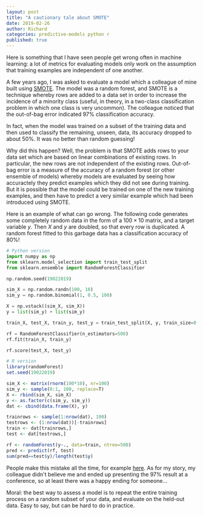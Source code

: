 ```yaml
---
layout: post
title: "A cautionary tale about SMOTE"
date: 2019-02-26
author: Richard
categories: predictive-models python r
published: true
---
```

Here is something that I have seen people get wrong often in machine learning: a lot of metrics for evaluating models only work on the
assumption that training examples are independent of one another.

A few years ago, I was asked to evaluate a model which a colleague of mine built using 
[SMOTE](https://en.wikipedia.org/wiki/Oversampling_and_undersampling_in_data_analysis). The model was a random forest, and SMOTE is
a technique whereby rows are added to a data set in order to increase the incidence of a minority class (useful, in theory, in a two-class
classification problem in which one class is very uncommon). The colleague noticed that the out-of-bag error indicated 97% classification
accuracy.

In fact, when the model was trained on a subset of the training data and then used to classify the remaining, unseen, data, its accuracy
dropped to about 50%. It was no better than random guessing!

Why did this happen? Well, the problem is that SMOTE adds rows to your data set which are based on linear combinations of existing rows. 
In particular, the new rows are not independent of the existing rows. Out-of-bag error is a measure of the accuracy of a random forest 
(or other ensemble of models) whereby models are evaluated by seeing how accuractely they predict examples which they did not see during
training. But it is possible that the model could be trained on one of the new training examples, and then have to predict a very similar
example which had been introduced using SMOTE.

Here is an example of what can go wrong. The following code generates some completely random data in the form of a $100 \times 10$ matrix,
and a target variable $y$. Then $X$ and $y$ are doubled, so that every row is duplicated. A random forest fitted to this garbage data has
a classification accuracy of 80%! 

```python
# Python version
import numpy as np
from sklearn.model_selection import train_test_split
from sklearn.ensemble import RandomForestClassifier

np.random.seed(19022019)

sim_X = np.random.randn(100, 10)
sim_y = np.random.binomial(1, 0.5, 100)

X = np.vstack((sim_X, sim_X))
y = list(sim_y) + list(sim_y)

train_X, test_X, train_y, test_y = train_test_split(X, y, train_size=0.5, test_size=0.5)

rf = RandomForestClassifier(n_estimators=500)
rf.fit(train_X, train_y)

rf.score(test_X, test_y)
```

```r
# R version
library(randomForest)
set.seed(19022019)

sim_X <- matrix(rnorm(100*10), nr=100)
sim_y <- sample(0:1, 100, replace=T)
X <- rbind(sim_X, sim_X)
y <- as.factor(c(sim_y, sim_y))
dat <- cbind(data.frame(X), y)

trainrows <- sample(1:nrow(dat), 100)
testrows <- (1:nrow(dat))[-trainrows]
train <- dat[trainrows,]
test <- dat[testrows,]

rf <- randomForest(y~., data=train, ntree=500)
pred <- predict(rf, test)
sum(pred==test$y)/length(test$y)
```
People make this mistake all the time, for example [here](https://www.kaggle.com/rahultej/tomek-links-smote-cv-99-96-to-100-recall). As
for my story, my colleague didn't believe me and ended up presenting the 97% result at a conference, so at least there was a happy ending
for someone...

Moral: the best way to assess a model is to repeat the entire training process on a random subset of your data, and evaluate on the held-out
data. Easy to say, but can be hard to do in practice.
